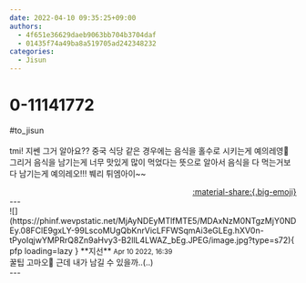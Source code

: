 ```yaml
---
date: 2022-04-10 09:35:25+09:00
authors:
  - 4f651e36629daeb9063bb704b3704daf
  - 01435f74a49ba8a519705ad242348232
categories:
  - Jisun
---
```


# 0-11141772

<div class="post-container" markdown="1">
<div class="content-container md-sidebar__scrollwrap" markdown="1">

\#to_jisun<br><br>tmi! 지쎈 그거 알아요?? 중국 식당 같은 경우에는 음식을 홀수로 시키는게 예의레영🤤 그리거 음식을 남기는게 너무 맛있게 많이 먹었다는 뜻으로 알아서 음식을 다 먹는거보다 남기는게 예의레오!!! 붸리 튀엠아이~~

</div>
</div>

<div style="text-align: right;" markdown="1">
<a href="https://weverse.io/fromis9/fanpost/0-11141772" style="text-align: right;">:material-share:{.big-emoji}</a>
</div>
---

<div class="comments-container md-sidebar__scrollwrap" markdown="1">
<div class="comment" markdown="1">
<div class='id-container' markdown="1">
![](https://phinf.wevpstatic.net/MjAyNDEyMTlfMTE5/MDAxNzM0NTgzMjY0NDEy.08FClE9gxLY-99LscoMUgQbKnrVicLFFWSqmAi3eGLEg.hXV0n-tPyoIqjwYMPRrQ8Zn9aHvy3-B2llL4LWAZ_bEg.JPEG/image.jpg?type=s72){ pfp loading=lazy }
**<span class="artist">지선</span>** <small>Apr 10 2022, 16:39</small><br>
</div>
<div class='comment-body' markdown="1">
꿀팁 고마오🤭 근데 내가 남길 수 있을까..(..)
</div>
</div>
</div>
---
